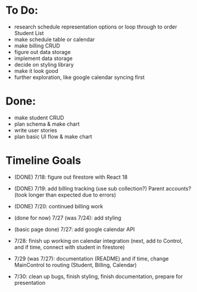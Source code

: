 # To Do:
- research schedule representation options or loop through to order Student List
- make schedule table or calendar
- make billing CRUD
- figure out data storage
- implement data storage
- decide on styling library
- make it look good
- further exploration, like google calendar syncing first

# Done:
- make student CRUD
- plan schema & make chart
- write user stories
- plan basic UI flow & make chart


# Timeline Goals
- (DONE) 7/18: figure out firestore with React 18 
- (DONE) 7/19: add billing tracking (use sub collection?) Parent accounts? (took longer than     expected due to errors)
- (DONE) 7/20: continued billing work
- (done for now) 7/27 (was 7/24): add styling 
- (basic page done) 7/27: add google calendar API


- 7/28: finish up working on calendar integration (next, add to Control, and if time, connect with student in firestore)
- 7/29 (was 7/27): documentation (README) and if time, change MainControl to routing (Student, Billing, Calendar)
- 7/30: clean up bugs, finish styling, finish documentation, prepare for presentation